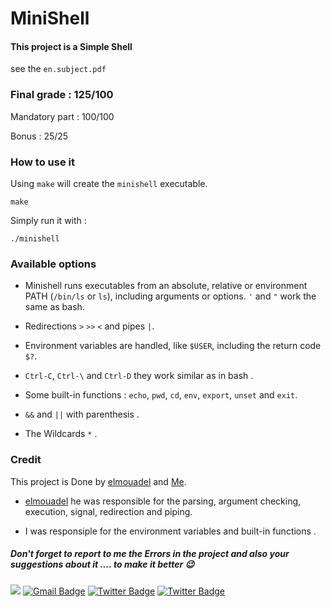 # MiniShell
#### This project is a Simple Shell
  see the ``en.subject.pdf``
### Final grade : 125/100

Mandatory part : 100/100

Bonus : 25/25

### How to use it
Using ``make`` will create the ``minishell`` executable.

```
make
```

Simply run it with :

```
./minishell
```
### Available options

- Minishell runs executables from an absolute, relative or environment PATH (``/bin/ls`` or ``ls``), including arguments or options. ``'`` and ``"`` work the same as bash.

- Redirections ``>`` ``>>`` ``<`` and pipes ``|``.

- Environment variables are handled, like ``$USER``, including the return code ``$?``.

- ``Ctrl-C``, ``Ctrl-\`` and ``Ctrl-D`` they work similar as in bash .

- Some built-in functions : ``echo``, ``pwd``, ``cd``, ``env``, ``export``, ``unset`` and ``exit``.
- ``&&`` and ``||`` with parenthesis .
- The Wildcards ``*``  . 

### Credit
This project is Done by  [elmouadel](https://github.com/elmouadel) and [Me](https://github.com/commando0404).

- [elmouadel](https://github.com/elmouadel) he was responsible for the parsing, argument checking, execution, signal, redirection and piping.

- I was responsiple for the environment variables and built-in functions .

##### Don't forget to report to me the Errors in the project and also your suggestions about it .... to make it better 😉
 <a href="https://github.com/commando0404" target="_blank"><img src="https://img.shields.io/badge/github-000000?style=flat-square&logo=Github&logoColor=white"/></a>
[![Gmail Badge](https://img.shields.io/badge/-Gmail-d14836?style=flat-square&logo=Gmail&logoColor=white&link=mailto:omarabdelhadi1337@gmail.com)](mailto:omarabdelhadi1337@gmail.com)
[![Twitter Badge](https://img.shields.io/badge/-Twitter-1c89f0?style=flat-square&logo=twitter&logoColor=white&link=https://twitter.com/commando404/)](https://twitter.com/commando404/) 
[![Twitter Badge](https://img.shields.io/badge/-Facebook-1c89f0?style=flat-square&logo=facebook&logoColor=white&link=https://www.facebook.com/profile.php?id=100077385294005/)](https://www.facebook.com/profile.php?id=100077385294005/) 
